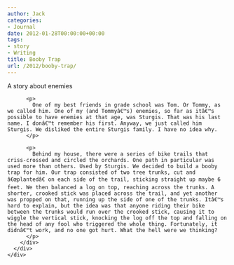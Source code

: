 ```yaml
---
author: Jack
categories:
- Journal
date: 2012-01-28T00:00:00+00:00
tags:
- story
- Writing
title: Booby Trap
url: /2012/booby-trap/
---
```


<div>
  <div>
    <div>
      <div>
        <div>
          <span>A story about enemies</span> 
          
          <p>
            One of my best friends in grade school was Tom. Or Tommy, as we called him. One of my (and Tommyâ€™s) enemies, so far as itâ€™s possible to have enemies at that age, was Sturgis. That was his last name. I donâ€™t remember his first. Anyway, we just called him Sturgis. We disliked the entire Sturgis family. I have no idea why.
          </p>
          
          <p>
            Behind my house, there were a series of bike trails that criss-crossed and circled the orchards. One path in particular was used more than others. Used by Sturgis. We decided to build a booby trap for him. Our trap consisted of two tree trunks, cut and â€œplantedâ€ on each side of the trail, sticking straight up maybe 6 feet. We then balanced a log on top, reaching across the trunks. A shorter, crooked stick was placed across the trail, and yet another was propped on that, running up the side of one of the trunks. Itâ€™s hard to explain, but the idea was that anyone riding their bike between the trunks would run over the crooked stick, causing it to wiggle the vertical stick, knocking the log off the top and falling on the head of any fool who triggered the whole thing. Fortunately, it didnâ€™t work, and no one got hurt. What the hell were we thinking?
          </p>
        </div>
      </div>
    </div>
  </div>
</div>